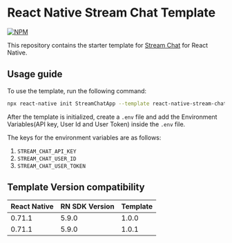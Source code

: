 # React Native Stream Chat Template

[![NPM](https://img.shields.io/npm/v/stream-chat-react-native-devtools.svg)](https://www.npmjs.com/package/react-native-stream-chat-template)


This repository contains the starter template for [Stream Chat](https://github.com/GetStream/stream-chat-react-native) for React Native.

## Usage guide

To use the template, run the following command:

```sh
npx react-native init StreamChatApp --template react-native-stream-chat-template
```

After the template is initialized, create a `.env` file and add the Environment Variables(API key, User Id and User Token) inside the `.env` file.

The keys for the environment variables are as follows:
1. `STREAM_CHAT_API_KEY`
2. `STREAM_CHAT_USER_ID`
3. `STREAM_CHAT_USER_TOKEN`


## Template Version compatibility

| React Native | RN SDK Version | Template |
| ------------ | -------------- | -------- |
| 0.71.1       | 5.9.0          | 1.0.0    |
| 0.71.1       | 5.9.0          | 1.0.1    |
